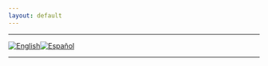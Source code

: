 ```yaml
---
layout: default
---
```


***

[![English](https://pepiamodeo.github.io/img/Flag_of_United_States-128x67.png)](https://pepiamodeo.github.io/en/)[![Español](https://pepiamodeo.github.io/img/Flag_of_Argentina-128x80.png)](https://pepiamodeo.github.io/es/)

***

